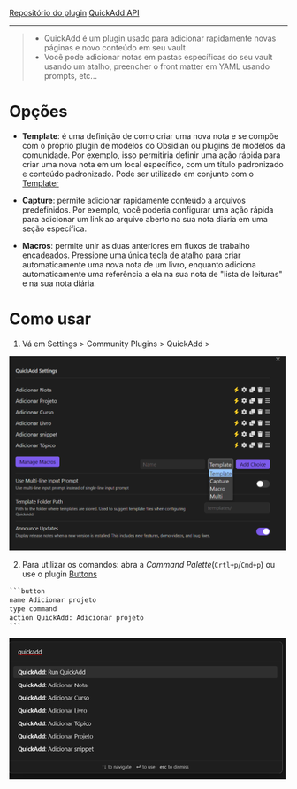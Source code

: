 [Repositório do plugin](https://github.com/elias-sundqvist/obsidian-react-components)
[QuickAdd API](https://quickadd.obsidian.guide/docs/QuickAddAPI)

---

> - QuickAdd é um plugin usado para adicionar rapidamente novas páginas e novo conteúdo em seu vault
> - Você pode adicionar notas em pastas específicas do seu vault usando um atalho, preencher o  front matter em YAML usando prompts, etc...

# Opções

- **Template**: é uma definição de como criar uma nova nota e se compõe com o próprio plugin de modelos do Obsidian ou plugins de modelos da comunidade. Por exemplo, isso permitiria definir uma ação rápida para criar uma nova nota em um local específico, com um título padronizado e conteúdo padronizado. Pode ser utilizado em conjunto com o [Templater]()

- **Capture**: permite adicionar rapidamente conteúdo a arquivos predefinidos. Por exemplo, você poderia configurar uma ação rápida para adicionar um link ao arquivo aberto na sua nota diária em uma seção específica.

- **Macros**: permite unir as duas anteriores em fluxos de trabalho encadeados. Pressione uma única tecla de atalho para criar automaticamente uma nova nota de um livro, enquanto adiciona automaticamente uma referência a ela na sua nota de "lista de leituras" e na sua nota diária.

# Como usar

1. Vá em Settings > Community Plugins > QuickAdd > 

<img src="/assets/quickadd-settings.png" width="500px" />

2. Para utilizar os comandos: abra a *Command Palette*(``Crtl+p``/``Cmd+p``) ou use o plugin [Buttons]()

````
```button
name Adicionar projeto
type command
action QuickAdd: Adicionar projeto
```
````
<img src="/assets/quickadd-command-palette.png" width="500px" />
